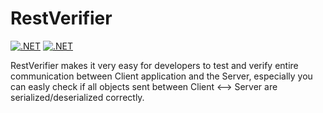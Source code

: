 # RestVerifier

[![.NET](https://github.com/robocik/RestVerifier/actions/workflows/dotnet.yml/badge.svg)](https://github.com/robocik/RestVerifier/actions/workflows/dotnet.yml)
[![.NET](https://img.shields.io/nuget/v/RestVerifier)](https://www.nuget.org/packages/RestVerifier)

RestVerifier makes it very easy for developers to test and verify entire communication between Client application and the Server, especially you can easly check if all objects sent between Client &lt;--&gt; Server are serialized/deserialized correctly.
